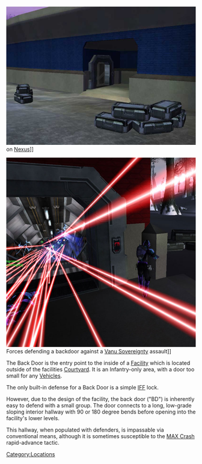 ![](images/Backdoor.jpg "fig:Backdoor.jpg") on [Nexus](Nexus.md)\]\]

![](images/Back_Door_TR.jpg "fig:Back_Door_TR.jpg") Forces defending a backdoor
against a [Vanu Sovereignty](Vanu_Sovereignty.md) assault\]\]

The Back Door is the entry point to the inside of a
[Facility](facilities.md) which is located outside of the
facilities [Courtyard](Courtyard.md). It is an Infantry-only
area, with a door too small for any [Vehicles](Vehicles.md).

The only built-in defense for a Back Door is a simple
[IFF](IFF.md) lock.

However, due to the design of the facility, the back door ("BD") is
inherently easy to defend with a small group. The door connects to a
long, low-grade sloping interior hallway with 90 or 180 degree bends
before opening into the facility's lower levels.

This hallway, when populated with defenders, is impassable via
conventional means, although it is sometimes susceptible to the [MAX
Crash](MAX_Crash.md) rapid-advance tactic.

[Category:Locations](Category:Locations.md)
